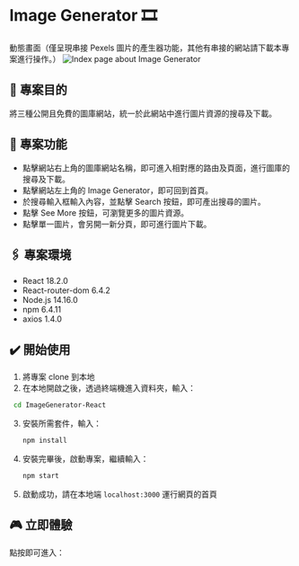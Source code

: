 # Image Generator 🎞️

動態畫面（僅呈現串接 Pexels 圖片的產生器功能，其他有串接的網站請下載本專案進行操作。）
![Index page about Image Generator](./public/screenrecord_shortcut.gif)

## 📌 專案目的

將三種公開且免費的圖庫網站，統一於此網站中進行圖片資源的搜尋及下載。

## 🎯 專案功能

- 點擊網站右上角的圖庫網站名稱，即可進入相對應的路由及頁面，進行圖庫的搜尋及下載。
- 點擊網站左上角的 Image Generator，即可回到首頁。
- 於搜尋輸入框輸入內容，並點擊 Search 按鈕，即可產出搜尋的圖片。
- 點擊 See More 按鈕，可瀏覽更多的圖片資源。
- 點擊單一圖片，會另開一新分頁，即可進行圖片下載。

## 🖇️ 專案環境

- React 18.2.0
- React-router-dom 6.4.2
- Node.js 14.16.0
- npm 6.4.11
- axios 1.4.0

## ✔️ 開始使用

1. 將專案 clone 到本地
2. 在本地開啟之後，透過終端機進入資料夾，輸入：

```bash
 cd ImageGenerator-React
```

3. 安裝所需套件，輸入：

   ```bash
   npm install
   ```

4. 安裝完畢後，啟動專案，繼續輸入：

   ```bash
   npm start
   ```

5. 啟動成功，請在本地端 `localhost:3000` 運行網頁的首頁

## 🎮 立即體驗

點按即可進入：
